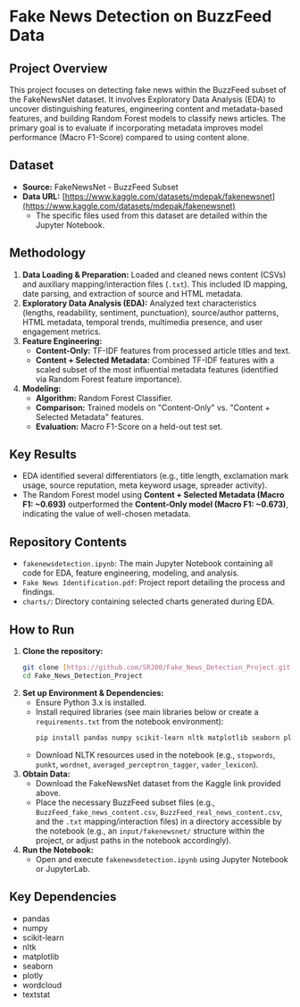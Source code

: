 # Fake News Detection on BuzzFeed Data

## Project Overview

This project focuses on detecting fake news within the BuzzFeed subset of the FakeNewsNet dataset. It involves Exploratory Data Analysis (EDA) to uncover distinguishing features, engineering content and metadata-based features, and building Random Forest models to classify news articles. The primary goal is to evaluate if incorporating metadata improves model performance (Macro F1-Score) compared to using content alone.

## Dataset

* **Source:** FakeNewsNet - BuzzFeed Subset
* **Data URL:** [https://www.kaggle.com/datasets/mdepak/fakenewsnet](https://www.kaggle.com/datasets/mdepak/fakenewsnet)
    * The specific files used from this dataset are detailed within the Jupyter Notebook.

## Methodology

1.  **Data Loading & Preparation:** Loaded and cleaned news content (CSVs) and auxiliary mapping/interaction files (`.txt`). This included ID mapping, date parsing, and extraction of source and HTML metadata.
2.  **Exploratory Data Analysis (EDA):** Analyzed text characteristics (lengths, readability, sentiment, punctuation), source/author patterns, HTML metadata, temporal trends, multimedia presence, and user engagement metrics.
3.  **Feature Engineering:**
    * **Content-Only:** TF-IDF features from processed article titles and text.
    * **Content + Selected Metadata:** Combined TF-IDF features with a scaled subset of the most influential metadata features (identified via Random Forest feature importance).
4.  **Modeling:**
    * **Algorithm:** Random Forest Classifier.
    * **Comparison:** Trained models on "Content-Only" vs. "Content + Selected Metadata" features.
    * **Evaluation:** Macro F1-Score on a held-out test set.

## Key Results

* EDA identified several differentiators (e.g., title length, exclamation mark usage, source reputation, meta keyword usage, spreader activity).
* The Random Forest model using **Content + Selected Metadata (Macro F1: ~0.693)** outperformed the **Content-Only model (Macro F1: ~0.673)**, indicating the value of well-chosen metadata.

## Repository Contents

* `fakenewsdetection.ipynb`: The main Jupyter Notebook containing all code for EDA, feature engineering, modeling, and analysis.
* `Fake News Identification.pdf`: Project report detailing the process and findings.
* `charts/`: Directory containing selected charts generated during EDA.

## How to Run

1.  **Clone the repository:**
    ```bash
    git clone [https://github.com/SRJ00/Fake_News_Detection_Project.git](https://github.com/SRJ00/Fake_News_Detection_Project.git)
    cd Fake_News_Detection_Project
    ```
2.  **Set up Environment & Dependencies:**
    * Ensure Python 3.x is installed.
    * Install required libraries (see main libraries below or create a `requirements.txt` from the notebook environment):
        ```bash
        pip install pandas numpy scikit-learn nltk matplotlib seaborn plotly wordcloud textstat
        ```
    * Download NLTK resources used in the notebook (e.g., `stopwords`, `punkt`, `wordnet`, `averaged_perceptron_tagger`, `vader_lexicon`).
3.  **Obtain Data:**
    * Download the FakeNewsNet dataset from the Kaggle link provided above.
    * Place the necessary BuzzFeed subset files (e.g., `BuzzFeed_fake_news_content.csv`, `BuzzFeed_real_news_content.csv`, and the `.txt` mapping/interaction files) in a directory accessible by the notebook (e.g., an `input/fakenewsnet/` structure within the project, or adjust paths in the notebook accordingly).
4.  **Run the Notebook:**
    * Open and execute `fakenewsdetection.ipynb` using Jupyter Notebook or JupyterLab.

## Key Dependencies

* pandas
* numpy
* scikit-learn
* nltk
* matplotlib
* seaborn
* plotly
* wordcloud
* textstat

